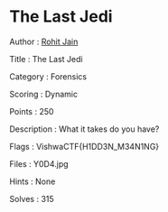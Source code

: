 # The Last Jedi
Author : <a href="https://github.com/RohitStark">Rohit Jain</a>

Title : The Last Jedi

Category : Forensics

Scoring : Dynamic

Points : 250

Description : What it takes do you have?

Flags : VishwaCTF{H1DD3N_M34N1NG}

Files : Y0D4.jpg

Hints : None

Solves : 315

